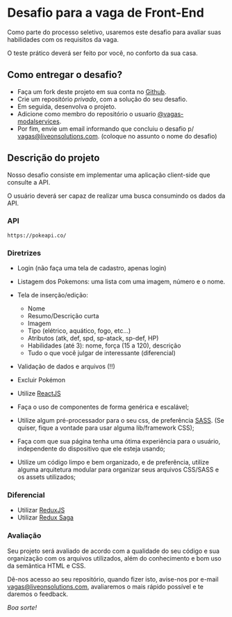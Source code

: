 # Desafio para a vaga de Front-End

Como parte do processo seletivo, usaremos este desafio para avaliar suas habilidades com os requisitos da vaga. 

O teste prático deverá ser feito por você, no conforto da sua casa.

## Como entregar o desafio?

- Faça um fork deste projeto em sua conta no [Github](https://github.com/join).
- Crie um repositório *privado*, com a solução do seu desafio. 
- Em seguida, desenvolva o projeto. 
- Adicione como membro do repositório o usuario [@vagas-modalservices](https://github.com/vagas-modalservices).
- Por fim, envie um email informando que concluiu o desafio p/ vagas@liveonsolutions.com. (coloque no assunto o nome do desafio)

## Descrição do projeto

Nosso desafio consiste em implementar uma aplicação client-side que consulte a API.

O usuário deverá ser capaz de realizar uma busca consumindo os dados da API.

### API
```url
https://pokeapi.co/
```

### Diretrizes


- Login (não faça uma tela de cadastro, apenas login)
- Listagem dos Pokemons: uma lista com uma imagem, número e o nome.
- Tela de inserção/edição:
	- Nome
	- Resumo/Descrição curta
	- Imagem
	- Tipo (elétrico, aquático, fogo, etc...)
	- Atributos (atk, def, spd, sp-atack, sp-def, HP)
	- Habilidades (até 3): nome, força (15 a 120), descrição
	- Tudo o que você julgar de interessante (diferencial)
- Validação de dados e arquivos (!!)
- Excluir Pokémon


- Utilize [ReactJS](https://reactjs.org/)

- Faça o uso de componentes de forma genérica e escalável;

- Utilize algum pré-processador para o seu css, de preferência [SASS](https://sass-lang.com/). (Se quiser, fique a vontade para usar alguma lib/framework CSS);

- Faça com que sua página tenha uma ótima experiência para o usuário, independente do dispositivo que ele esteja usando;

- Utilize um código limpo e bem organizado, e de preferência, utilize alguma arquitetura modular para organizar seus arquivos CSS/SASS e os assets utilizados;

### Diferencial
- Utilizar [ReduxJS](https://redux.js.org/)
- Utilizar [Redux Saga](https://redux-saga.js.org/)

### Avaliação

Seu projeto será avaliado de acordo com a qualidade do seu código e sua organização com os arquivos utilizados, além do conhecimento e bom uso da semântica HTML e CSS.

Dê-nos acesso ao seu repositório, quando fizer isto, avise-nos por e-mail vagas@liveonsolutions.com, avaliaremos o mais rápido possível e te daremos o feedback.

_Boa sorte!_
